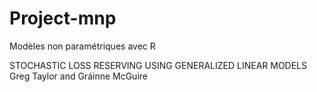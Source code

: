# Project-mnp
Modèles non paramétriques avec R


STOCHASTIC LOSS RESERVING USING
GENERALIZED LINEAR MODELS
Greg Taylor and Gráinne McGuire
